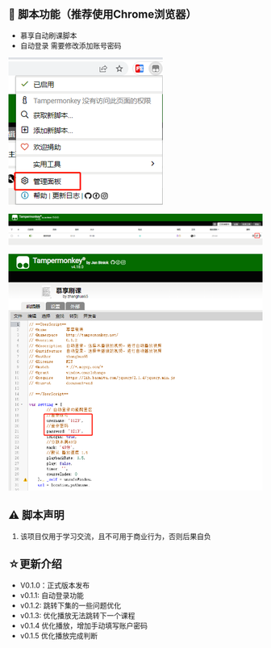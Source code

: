 ## 📜 脚本功能（推荐使用Chrome浏览器）

- 慕享自动刷课脚本
- 自动登录 需要修改添加账号密码

![image-20221024152404082](https://github.com/zhanghua65/muxiang/blob/main/image/image-20221024152404082.png?raw=true)

![image-20221024152422641](https://github.com/zhanghua65/muxiang/blob/main/image/image-20221024152422641.png?raw=true)

![image-20221024152439108](https://github.com/zhanghua65/muxiang/blob/main/image/image-20221024152439108.png?raw=true)

## ⚠ 脚本声明

1. 该项目仅用于学习交流，且不可用于商业行为，否则后果自负

## ☆更新介绍

-   V0.1.0：正式版本发布
-   v0.1.1: 自动登录功能
-   v0.1.2: 跳转下集的一些问题优化
-   v0.1.3: 优化播放无法跳转下一个课程
-   v0.1.4  优化播放，增加手动填写账户密码
-   v0.1.5  优化播放完成判断
